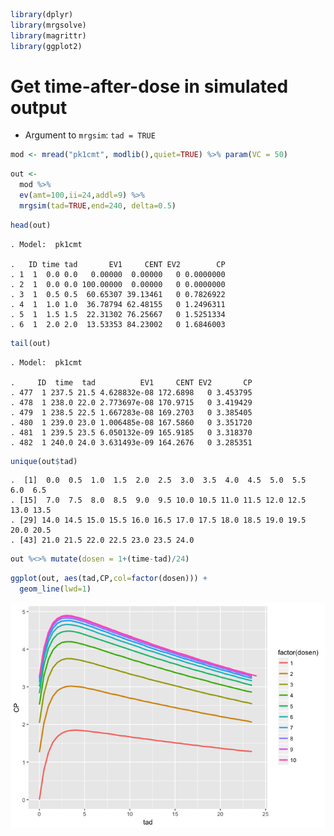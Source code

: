 ``` r
library(dplyr)
library(mrgsolve)
library(magrittr)
library(ggplot2)
```

Get time-after-dose in simulated output
=======================================

-   Argument to `mrgsim`: `tad = TRUE`

``` r
mod <- mread("pk1cmt", modlib(),quiet=TRUE) %>% param(VC = 50)
```

``` r
out <- 
  mod %>% 
  ev(amt=100,ii=24,addl=9) %>% 
  mrgsim(tad=TRUE,end=240, delta=0.5) 
```

``` r
head(out)
```

    . Model:  pk1cmt

    .   ID time tad       EV1     CENT EV2        CP
    . 1  1  0.0 0.0   0.00000  0.00000   0 0.0000000
    . 2  1  0.0 0.0 100.00000  0.00000   0 0.0000000
    . 3  1  0.5 0.5  60.65307 39.13461   0 0.7826922
    . 4  1  1.0 1.0  36.78794 62.48155   0 1.2496311
    . 5  1  1.5 1.5  22.31302 76.25667   0 1.5251334
    . 6  1  2.0 2.0  13.53353 84.23002   0 1.6846003

``` r
tail(out)
```

    . Model:  pk1cmt

    .     ID  time  tad          EV1     CENT EV2       CP
    . 477  1 237.5 21.5 4.628832e-08 172.6898   0 3.453795
    . 478  1 238.0 22.0 2.773697e-08 170.9715   0 3.419429
    . 479  1 238.5 22.5 1.667283e-08 169.2703   0 3.385405
    . 480  1 239.0 23.0 1.006485e-08 167.5860   0 3.351720
    . 481  1 239.5 23.5 6.050132e-09 165.9185   0 3.318370
    . 482  1 240.0 24.0 3.631493e-09 164.2676   0 3.285351

``` r
unique(out$tad)
```

    .  [1]  0.0  0.5  1.0  1.5  2.0  2.5  3.0  3.5  4.0  4.5  5.0  5.5  6.0  6.5
    . [15]  7.0  7.5  8.0  8.5  9.0  9.5 10.0 10.5 11.0 11.5 12.0 12.5 13.0 13.5
    . [29] 14.0 14.5 15.0 15.5 16.0 16.5 17.0 17.5 18.0 18.5 19.0 19.5 20.0 20.5
    . [43] 21.0 21.5 22.0 22.5 23.0 23.5 24.0

``` r
out %<>% mutate(dosen = 1+(time-tad)/24)
```

``` r
ggplot(out, aes(tad,CP,col=factor(dosen))) + 
  geom_line(lwd=1)
```

![](img/auto_tad-unnamed-chunk-9-1.png)
